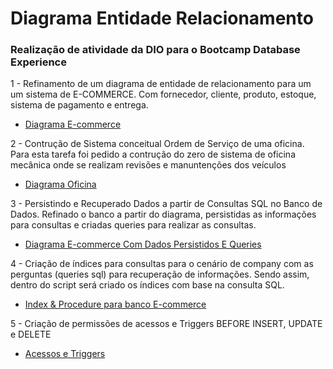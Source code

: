 # Diagrama Entidade Relacionamento

### Realização de atividade da DIO para o Bootcamp Database Experience

1 - Refinamento de um diagrama de entidade de relacionamento para um um sistema de E-COMMERCE. Com fornecedor, cliente, produto, estoque, sistema de pagamento e entrega.
  - [Diagrama E-commerce](https://github.com/83Rafa/Diagrama-Entidade-Relacionamento/blob/main/Diagrama-E-commerce.png)
  
2 - Contrução de Sistema conceitual Ordem de Serviço de uma oficina. Para esta tarefa foi pedido a contrução do zero de sistema de oficina mecânica onde se realizam  revisões e manuntenções dos veículos
  - [Diagrama Oficina](https://github.com/83Rafa/Diagrama-Entidade-Relacionamento/blob/main/Diagrama-Oficina.png)
  
3 - Persistindo e Recuperado Dados a partir de Consultas SQL no Banco de Dados. Refinado o banco a partir do diagrama, persistidas as informações para consultas e criadas queries para realizar as consultas.
  - [Diagrama E-commerce Com Dados Persistidos E Queries](https://github.com/83Rafa/Diagrama-Entidade-Relacionamento/tree/Diagrama-E-commerce-Com-Dados-Persistidos-E-Queries)
  
4 - Criação de índices para consultas para o cenário de company com as perguntas (queries sql) para recuperação de informações. Sendo assim, dentro do script será criado os índices com base na consulta SQL. 
  - [Index & Procedure para banco E-commerce](https://github.com/83Rafa/Diagrama-Entidade-Relacionamento/blob/main/indices_e_procedures.sql)

5 - Criação de permissões de acessos e Triggers BEFORE INSERT, UPDATE e DELETE
  - [Acessos e Triggers](https://github.com/83Rafa/Diagrama-Entidade-Relacionamento/blob/main/acessos_e_automatizacoes.sql)
